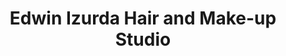 ---
title: "Edwin Izurda Hair and Make-up Studio"
url: /marikina/edwin-izurda-hair-and-make-up-studio/
shop: Friseur
---